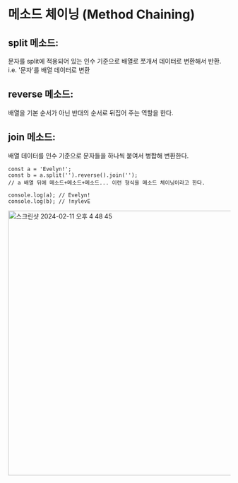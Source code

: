 # 메소드 체이닝 (Method Chaining)

## split 메소드:  
문자를 split에 적용되어 있는 인수 기준으로 배열로 쪼개서 데이터로 변환해서 반환.  
i.e. '문자'를 배열 데이터로 변환  

## reverse 메소드:  
배열을 기본 순서가 아닌 반대의 순서로 뒤집어 주는 역할을 한다.  

## join 메소드:
배열 데이터를 인수 기준으로 문자들을 하나씩 붙여서 병합해 변환한다.  

```
const a = 'Evelyn!';
const b = a.split('').reverse().join(''); 
// a 배열 뒤에 메소드+메소드+메소드... 이런 형식을 메소드 체이닝이라고 한다.

console.log(a); // Evelyn!
console.log(b); // !nylevE
```

<img width="599" alt="스크린샷 2024-02-11 오후 4 48 45" src="https://github.com/hyunji1117/everyday_study/assets/151576407/b58536ed-4d19-4618-a6c1-ce97aabcfbd2">
